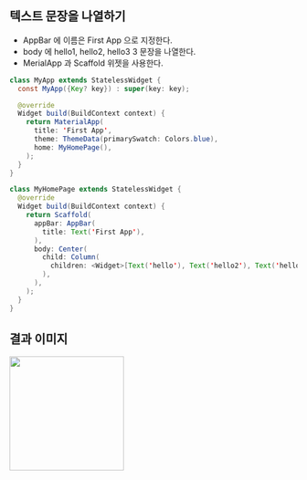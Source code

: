 ## 텍스트 문장을 나열하기
- AppBar 에 이름은 First App 으로 지정한다.
- body 에 hello1, hello2, hello3 3 문장을 나열한다.
- MerialApp 과 Scaffold 위젯을 사용한다.
```java
class MyApp extends StatelessWidget {
  const MyApp({Key? key}) : super(key: key);

  @override
  Widget build(BuildContext context) {
    return MaterialApp(
      title: 'First App',
      theme: ThemeData(primarySwatch: Colors.blue),
      home: MyHomePage(),
    );
  }
}

class MyHomePage extends StatelessWidget {
  @override
  Widget build(BuildContext context) {
    return Scaffold(
      appBar: AppBar(
        title: Text('First App'),
      ),
      body: Center(
        child: Column(
          children: <Widget>[Text('hello'), Text('hello2'), Text('hello3')],
        ),
      ),
    );
  }
}
```

## 결과 이미지
<img src="https://user-images.githubusercontent.com/71206860/189519028-12aacf96-de6b-4b26-8e08-1df0060beddb.png" width="200">

